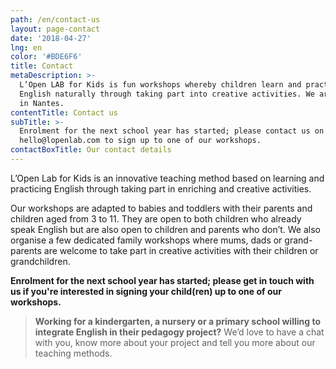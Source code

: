 ```yaml
---
path: /en/contact-us
layout: page-contact
date: '2018-04-27'
lng: en
color: '#BDE6F6'
title: Contact
metaDescription: >-
  L’Open LAB for Kids is fun workshops whereby children learn and practice
  English naturally through taking part into creative activities. We are based
  in Nantes.
contentTitle: Contact us
subTitle: >-
  Enrolment for the next school year has started; please contact us on
  hello@lopenlab.com to sign up to one of our workshops. 
contactBoxTitle: Our contact details
---
```

L’Open Lab for Kids is an innovative teaching method based on learning and practicing English through taking part in enriching and creative activities.

Our workshops are adapted to babies and toddlers with their parents and children aged from 3 to 11. They are open to both children who already speak English but are also open to children and parents who don’t. We also organise a few dedicated family workshops where mums, dads or grand-parents are welcome to take part in creative activities with their children or grandchildren.

**Enrolment for the next school year has started; please get in touch with us if you're interested in signing your child(ren) up to one of our workshops.**

> **Working for a kindergarten, a nursery or a primary school willing to integrate English in their pedagogy project?** We’d love to have a chat with you, know more about your project and tell you more about our teaching methods.
